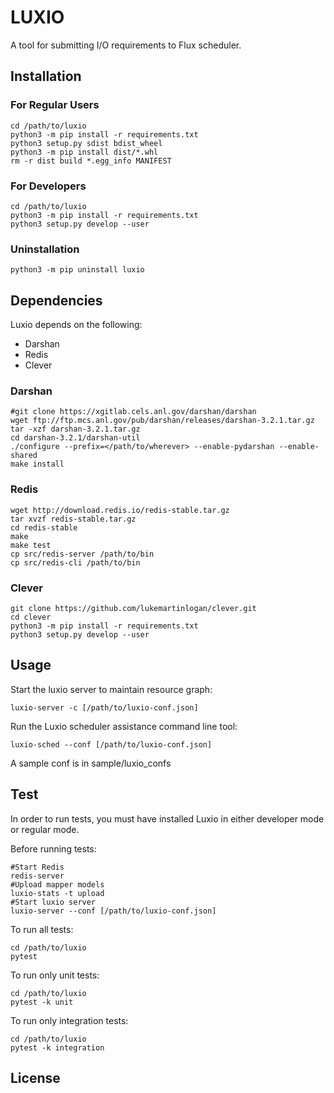 # LUXIO

A tool for submitting I/O requirements to Flux scheduler.

## Installation

### For Regular Users
```{bash}
cd /path/to/luxio  
python3 -m pip install -r requirements.txt  
python3 setup.py sdist bdist_wheel  
python3 -m pip install dist/*.whl  
rm -r dist build *.egg_info MANIFEST  
```

### For Developers

```{bash}
cd /path/to/luxio  
python3 -m pip install -r requirements.txt  
python3 setup.py develop --user
```

### Uninstallation

```{bash}
python3 -m pip uninstall luxio
```

## Dependencies

Luxio depends on the following:
* Darshan
* Redis
* Clever

### Darshan

```{bash}
#git clone https://xgitlab.cels.anl.gov/darshan/darshan   
wget ftp://ftp.mcs.anl.gov/pub/darshan/releases/darshan-3.2.1.tar.gz
tar -xzf darshan-3.2.1.tar.gz
cd darshan-3.2.1/darshan-util
./configure --prefix=</path/to/wherever> --enable-pydarshan --enable-shared  
make install
```

### Redis
```{bash}
wget http://download.redis.io/redis-stable.tar.gz
tar xvzf redis-stable.tar.gz
cd redis-stable
make
make test
cp src/redis-server /path/to/bin
cp src/redis-cli /path/to/bin
```

### Clever

```{bash}
git clone https://github.com/lukemartinlogan/clever.git
cd clever
python3 -m pip install -r requirements.txt  
python3 setup.py develop --user
```

## Usage

Start the luxio server to maintain resource graph:
```{bash}
luxio-server -c [/path/to/luxio-conf.json]
```

Run the Luxio scheduler assistance command line tool:
```{bash}
luxio-sched --conf [/path/to/luxio-conf.json]
```

A sample conf is in sample/luxio_confs

## Test

In order to run tests, you must have installed Luxio in either developer mode or regular mode.

Before running tests:
```{bash}
#Start Redis
redis-server
#Upload mapper models
luxio-stats -t upload
#Start luxio server
luxio-server --conf [/path/to/luxio-conf.json]
```

To run all tests:
```{bash}
cd /path/to/luxio
pytest
```

To run only unit tests:
```{bash}
cd /path/to/luxio
pytest -k unit
```

To run only integration tests:
```{bash}
cd /path/to/luxio
pytest -k integration
```

## License
